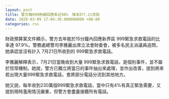 ```yaml
---
layout: post
title: 警方稱999熱線回應率近98%　惟未計7.21求助
date: 2020-03-09 17:04:30.000000000 +08:00
categories: rss
---
```


財政預算案文件顯示，警方去年能於15分鐘內回應新界區 999緊急求救電話的比率達 97.9%。警務處總警司李雅麗出席立法會財委會，被多名民主派議員追問，她承認並沒有計入 7月21日所收到的 999緊急求救電話。

李雅麗解釋表示，7月21日當晚收到大量 999緊急求救電話，是個別事件，並不屬於恆常機制。她說，警方已獨立將當日的事件抽出來處理，並作出改善，提到將來若出現大量999緊急求救電話，會將部分電話分流到其他地方。

她又說，每年收到230萬個999緊急求救電話，當中只有4%有真正緊急需要，又提到現時濫用情況嚴重，但警方會盡量接聽所有電話。
